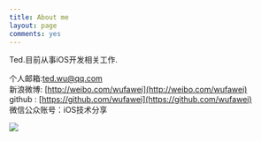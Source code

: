 ```yaml
---
title: About me
layout: page
comments: yes
---
```

  
Ted.目前从事iOS开发相关工作.      

个人邮箱:ted.wu@qq.com      
新浪微博: [http://weibo.com/wufawei](http://weibo.com/wufawei)      
github : [https://github.com/wufawei](https://github.com/wufawei)  
微信公众账号：iOS技术分享

![](http://farm3.staticflickr.com/2861/8836295022_023774dd2f_m.jpg)
